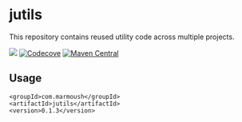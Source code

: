 # jutils
This repository contains reused utility code across multiple projects.

[![](https://travis-ci.org/IsmailMarmoush/jutils.svg?branch=master)](https://travis-ci.org/IsmailMarmoush/jutils?branch=master)
[![Codecove](https://codecov.io/github/ismailmarmoush/jutils/coverage.svg?precision=2)](https://codecov.io/gh/IsmailMarmoush/jutils)
[![Maven Central](https://maven-badges.herokuapp.com/maven-central/com.marmoush/jutils/badge.svg?style=flat-square)](https://maven-badges.herokuapp.com/maven-central/com.marmoush/jutils/)

## Usage
```
<groupId>com.marmoush</groupId>
<artifactId>jutils</artifactId>
<version>0.1.3</version>
``` 
